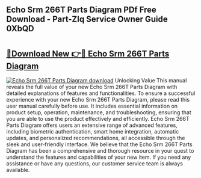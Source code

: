 ## Echo Srm 266T Parts Diagram PDf Free Download - Part-ZIq Service Owner Guide 0XbQD

# <h2><a href="http://dfpwuks.blite.top/?on=Echo+Srm+266T+Parts+Diagram">🔗Download New 👉🔴 Echo Srm 266T Parts Diagram</a></h2>

[![Echo Srm 266T Parts Diagram download](https://i.imgur.com/lujVjoI.png)](http://dfpwuks.blite.top/?on=Echo+Srm+266T+Parts+Diagram)
Unlocking Value This manual reveals the full value of your new Echo Srm 266T Parts Diagram with detailed explanations of features and functionalities. To ensure a successful experience with your new Echo Srm 266T Parts Diagram, please read this user manual carefully before use. It includes essential information on product setup, operation, maintenance, and troubleshooting, ensuring that you are able to use the product effectively and efficiently. Echo Srm 266T Parts Diagram offers users an extensive range of advanced features, including biometric authentication, smart home integration, automatic updates, and personalized recommendations, all accessible through the sleek and user-friendly interface. We believe that the Echo Srm 266T Parts Diagram has been a comprehensive and thorough resource in your quest to understand the features and capabilities of your new item. If you need any assistance or have any questions, our customer service team is always available.
